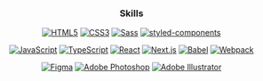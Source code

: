<!--
**inhwalee/inhwalee** is a ✨ _special_ ✨ repository because its `README.md` (this file) appears on your GitHub profile.

Here are some ideas to get you started:

- 🔭 I’m currently working on ...
- 🌱 I’m currently learning ...
- 👯 I’m looking to collaborate on ...
- 🤔 I’m looking for help with ...
- 💬 Ask me about ...
- 📫 How to reach me: ...
- 😄 Pronouns: ...
- ⚡ Fun fact: ...
-->

<h3 align="center"><b>Skills</b></h3>
<p align="center">
<a href="https://developer.mozilla.org/ko/docs/Web/HTML" rel="noreferrer" target="_blank"><img src="https://img.shields.io/badge/HTML5-E34F26?style=flat-square&logo=HTML5&logoColor=white" alt="HTML5"/></a>
<a href="https://developer.mozilla.org/ko/docs/Web/CSS/Reference" rel="noreferrer" target="_blank"><img src="https://img.shields.io/badge/CSS3-1572B6?style=flat-square&logo=CSS3&logoColor=white" alt="CSS3"/></a>
<a href="https://sass-lang.com/documentation" rel="noreferrer" target="_blank"><img src="https://img.shields.io/badge/Sass-CC6699?style=flat-square&logo=Sass&logoColor=white" alt="Sass"/></a>
<a href="https://styled-components.com/docs" rel="noreferrer" target="_blank"><img src="https://img.shields.io/badge/styled-components-DB7093?style=flat-square&logo=styled-components&logoColor=white" alt="styled-components"/></a>
</p>

<p align="center">
<a href="https://developer.mozilla.org/ko/docs/Web/JavaScript" rel="noreferrer" target="_blank"><img src="https://img.shields.io/badge/JavaScript-F7DF1E?style=flat-square&logo=JavaScript&logoColor=white" alt="JavaScript"/></a>
<a href="https://www.typescriptlang.org/" rel="noreferrer" target="_blank"><img src="https://img.shields.io/badge/TypeScript-3178C6?style=flat-square&logo=Typescript&logoColor=white" alt="TypeScript"></a>
<a href="https://reactjs.org/" rel="noreferrer" target="_blank"><img src="https://img.shields.io/badge/React-61DAFB?style=flat-square&logo=React&logoColor=black" alt="React"></a>
<a href="https://nextjs.org/" rel="noreferrer" target="_blank"><img src="https://img.shields.io/badge/Next.js-000000?style=flat-square&logo=Next.js&logoColor=white" alt="Next.js"></a>
<a href="https://babeljs.io/docs/en/" rel="noreferrer" target="_blank"><img src="https://img.shields.io/badge/Babel-F9DC3E?style=flat-square&logo=Babel&logoColor=white" alt="Babel"></a>
<a href="https://webpack.kr/concepts/" rel="noreferrer" target="_blank"><img src="https://img.shields.io/badge/Webpack-8DD6F9?style=flat-square&logo=Webpack&logoColor=white" alt="Webpack"></a>
</p>

<p align="center">
<a href="https://help.figma.com/hc/en-us" rel="noreferrer" target="_blank"><img src="https://img.shields.io/badge/Figma-F24E1E?style=flat-square&logo=Figma&logoColor=white" alt="Figma"></a>
<a href="https://www.adobe.com/kr/" rel="noreferrer" target="_blank"><img src="https://img.shields.io/badge/Adobe Photoshop-31A8FF?style=flat-square&logo=Adobe Photoshop&logoColor=white" alt="Adobe Photoshop"></a>
<a href="https://www.adobe.com/kr/" rel="noreferrer" target="_blank"><img src="https://img.shields.io/badge/Adobe Illustrator-FF9A00?style=flat-square&logo=Adobe Photoshop&logoColor=white" alt="Adobe Illustrator"></a>
<!-- <img src="https://img.shields.io/badge/Node.js-339933?style=flat-square&logo=Node.js&logoColor=white"/></a> &nbsp -->
<!-- <img src="https://img.shields.io/badge/Android-3DDC84?style=flat-square&logo=Android&logoColor=white"/></a> &nbsp -->
<!-- <img src="https://img.shields.io/badge/MongoDB-47A248?style=flat-square&logo=MongoDB&logoColor=white"/></a> &nbsp  -->
<!-- <img src="https://img.shields.io/badge/MySQL-4479A1?style=flat-square&logo=MySQL&logoColor=white"/></a> &nbsp  -->
<!-- <img src="https://img.shields.io/badge/c++-00599C?style=flat-square&logo=c%2B%2B&logoColor=white"/></a> &nbsp  -->
<!-- <img src="https://img.shields.io/badge/Amazon AWS-232F3E?style=flat-square&logo=Amazon%20AWS&logoColor=white"/></a> &nbsp -->
</p>
